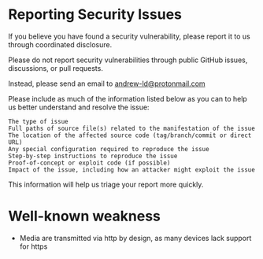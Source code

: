 # Reporting Security Issues
If you believe you have found a security vulnerability, please report it to us through coordinated disclosure.

Please do not report security vulnerabilities through public GitHub issues, discussions, or pull requests.

Instead, please send an email to andrew-ld@protonmail.com

Please include as much of the information listed below as you can to help us better understand and resolve the issue:

    The type of issue
    Full paths of source file(s) related to the manifestation of the issue
    The location of the affected source code (tag/branch/commit or direct URL)
    Any special configuration required to reproduce the issue
    Step-by-step instructions to reproduce the issue
    Proof-of-concept or exploit code (if possible)
    Impact of the issue, including how an attacker might exploit the issue

This information will help us triage your report more quickly.

# Well-known weakness
- Media are transmitted via http by design, as many devices lack support for https
